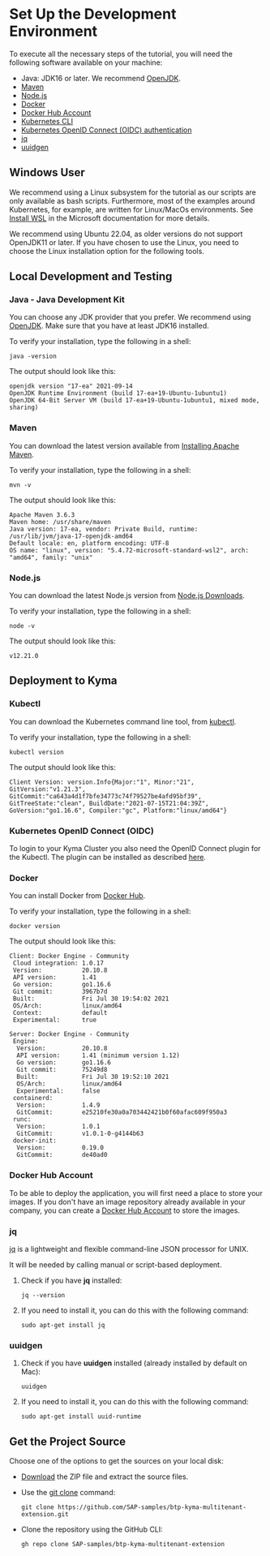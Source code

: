 # Set Up the Development Environment

To execute all the necessary steps of the tutorial, you will need the following software available on your machine:

* Java: JDK16 or later. We recommend [OpenJDK](https://openjdk.java.net/install/).
* [Maven](https://maven.apache.org/install.html)
* [Node.js](https://nodejs.org/en/download/)
* [Docker](https://hub.docker.com/)
* [Docker Hub Account](https://docs.docker.com/get-started/#download-and-install-docker)
* [Kubernetes CLI](https://kubernetes.io/docs/tasks/tools/#kubectl)
* [Kubernetes OpenID Connect (OIDC) authentication](https://github.com/int128/kubelogin)
* [jq](https://stedolan.github.io/jq/) 
* [uuidgen](https://launchpad.net/ubuntu/bionic/+package/uuid-runtime)

## Windows User

We recommend using a Linux subsystem for the tutorial as our scripts are only available as bash scripts. Furthermore, most of the examples around Kubernetes, for example, are written for Linux/MacOs environments. See [Install WSL](https://docs.microsoft.com/en-us/windows/wsl/install) in the Microsoft documentation for more details.

We recommend using Ubuntu 22.04, as older versions do not support OpenJDK11 or later.
If you have chosen to use the Linux, you need to choose the Linux installation option for the following tools.

## Local Development and Testing

### Java - Java Development Kit

You can choose any JDK provider that you prefer. We recommend using [OpenJDK](https://openjdk.java.net/install/). Make sure that you have at least JDK16 installed.

To verify your installation, type the following in a shell:

```shell
java -version
```

The output should look like this:

```shell
openjdk version "17-ea" 2021-09-14
OpenJDK Runtime Environment (build 17-ea+19-Ubuntu-1ubuntu1)
OpenJDK 64-Bit Server VM (build 17-ea+19-Ubuntu-1ubuntu1, mixed mode, sharing)
```

### Maven

You can download the latest version available from [Installing Apache Maven](https://maven.apache.org/install.html).

To verify your installation, type the following in a shell:

```shell
mvn -v
```

The output should look like this:

```shell
Apache Maven 3.6.3
Maven home: /usr/share/maven
Java version: 17-ea, vendor: Private Build, runtime: /usr/lib/jvm/java-17-openjdk-amd64
Default locale: en, platform encoding: UTF-8
OS name: "linux", version: "5.4.72-microsoft-standard-wsl2", arch: "amd64", family: "unix"
```

### Node.js

You can download the latest Node.js version from [Node.js Downloads](https://nodejs.org/en/download/).

To verify your installation, type the following in a shell:

```shell
node -v
```

The output should look like this:

```shell
v12.21.0
```

## Deployment to Kyma

### Kubectl

You can download the Kubernetes command line tool, from [kubectl](https://kubernetes.io/docs/tasks/tools/#kubectl).

To verify your installation, type the following in a shell:

```shell
kubectl version
```

The output should look like this:

```shell
Client Version: version.Info{Major:"1", Minor:"21", GitVersion:"v1.21.3", GitCommit:"ca643a4d1f7bfe34773c74f79527be4afd95bf39", GitTreeState:"clean", BuildDate:"2021-07-15T21:04:39Z", GoVersion:"go1.16.6", Compiler:"gc", Platform:"linux/amd64"}
```

### Kubernetes OpenID Connect (OIDC)

To login to your Kyma Cluster you also need the OpenID Connect plugin for the Kubectl. The plugin can be installed as described [here](https://github.com/int128/kubelogin#getting-started).

### Docker

You can install Docker from [Docker Hub](https://hub.docker.com/).

To verify your installation, type the following in a shell:

```shell
docker version
```

The output should look like this:

```shell
Client: Docker Engine - Community
 Cloud integration: 1.0.17
 Version:           20.10.8
 API version:       1.41
 Go version:        go1.16.6
 Git commit:        3967b7d
 Built:             Fri Jul 30 19:54:02 2021
 OS/Arch:           linux/amd64
 Context:           default
 Experimental:      true

Server: Docker Engine - Community
 Engine:
  Version:          20.10.8
  API version:      1.41 (minimum version 1.12)
  Go version:       go1.16.6
  Git commit:       75249d8
  Built:            Fri Jul 30 19:52:10 2021
  OS/Arch:          linux/amd64
  Experimental:     false
 containerd:
  Version:          1.4.9
  GitCommit:        e25210fe30a0a703442421b0f60afac609f950a3
 runc:
  Version:          1.0.1
  GitCommit:        v1.0.1-0-g4144b63
 docker-init:
  Version:          0.19.0
  GitCommit:        de40ad0
```

### Docker Hub Account

To be able to deploy the application, you will first need a place to store your images. If you don't have an image repository already available in your company, you can create a [Docker Hub Account](https://docs.docker.com/get-started/#download-and-install-docker) to store the images.


### jq

[jq](https://stedolan.github.io/jq/) is a lightweight and flexible command-line JSON processor for UNIX.

It will be needed by calling manual or script-based deployment.


1. Check if you have **jq** installed:

   ```
   jq --version
   ```

2. If you need to install it, you can do this with the following command:

   ```
   sudo apt-get install jq
   ```

### uuidgen

1. Check if you have **uuidgen** installed (already installed by default on Mac):

   ```
   uuidgen
   ```

2. If you need to install it, you can do this with the following command:

   ```
   sudo apt-get install uuid-runtime
   ```


## Get the Project Source

Choose one of the options to get the sources on your local disk:

* [Download](https://github.com/SAP-samples/btp-kyma-multitenant-extension/archive/refs/heads/main.zip) the ZIP file and extract the source files.

* Use the [git clone](https://git-scm.com/) command:

  ```
  git clone https://github.com/SAP-samples/btp-kyma-multitenant-extension.git
  ```

* Clone the repository using the GitHub CLI:

  ```
  gh repo clone SAP-samples/btp-kyma-multitenant-extension
  ```


